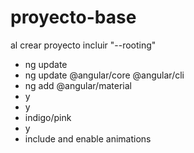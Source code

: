 # proyecto-base

al crear proyecto incluir "--rooting"


- ng update
- ng update @angular/core @angular/cli
- ng add @angular/material
- y
- y
- indigo/pink
- y
- include and enable animations
